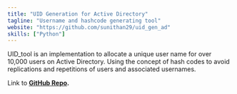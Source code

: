 ```yaml
---
title: "UID Generation for Active Directory"
tagline: "Username and hashcode generating tool"
website: "https://github.com/sunithan29/uid_gen_ad"
skills: ["Python"]
---
```


UID_tool is an implementation to allocate a unique user name for over 10,000 users on Active Directory. Using the concept of  hash codes to avoid replications and repetitions of users and associated usernames.

Link to **[GitHub Repo](https://github.com/sunithan29/uid_gen_ad).**
